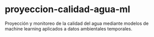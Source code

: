 # proyeccion-calidad-agua-ml
Proyección y monitoreo de la calidad del agua mediante modelos de machine learning aplicados a datos ambientales temporales.
